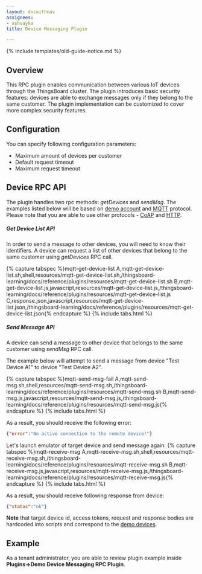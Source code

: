 ```yaml
---
layout: docwithnav
assignees:
- ashvayka
title: Device Messaging Plugin

---
```


{% include templates/old-guide-notice.md %}

## Overview

This RPC plugin enables communication between various IoT devices through the ThingsBoard cluster.
The plugin introduces basic security features: devices are able to exchange messages only if they belong to the same customer.
The plugin implementation can be customized to cover more complex security features. 

## Configuration

You can specify following configuration parameters:

 - Maximum amount of devices per customer
 - Default request timeout
 - Maximum request timeout 

## Device RPC API

The plugin handles two rpc methods: *getDevices* and *sendMsg*.
The examples listed below will be based on [demo account](/thingsboard-learning/docs/samples/demo-account/) and [MQTT](/thingsboard-learning/docs/reference/mqtt-api/#client-side-rpc) protocol. 
Please note that you are able to use other protocols - 
[CoAP](/thingsboard-learning/docs/reference/coap-api/#client-side-rpc) and [HTTP](/thingsboard-learning/docs/reference/http-api/#client-side-rpc).
 
##### Get Device List API

In order to send a message to other devices, you will need to know their identifiers.
A device can request a list of other devices that belong to the same customer using *getDevices* RPC call.

{% capture tabspec %}mqtt-get-device-list
A,mqtt-get-device-list.sh,shell,resources/mqtt-get-device-list.sh,/thingsboard-learning/docs/reference/plugins/resources/mqtt-get-device-list.sh
B,mqtt-get-device-list.js,javascript,resources/mqtt-get-device-list.js,/thingsboard-learning/docs/reference/plugins/resources/mqtt-get-device-list.js
C,response.json,javascript,resources/mqtt-get-device-list.json,/thingsboard-learning/docs/reference/plugins/resources/mqtt-get-device-list.json{% endcapture %}
{% include tabs.html %}

##### Send Message API

A device can send a message to other device that belongs to the same customer using *sendMsg* RPC call.

The example below will attempt to send a message from device "Test Device A1" to device "Test Device A2". 

{% capture tabspec %}mqtt-send-msg-fail
A,mqtt-send-msg.sh,shell,resources/mqtt-send-msg.sh,/thingsboard-learning/docs/reference/plugins/resources/mqtt-send-msg.sh
B,mqtt-send-msg.js,javascript,resources/mqtt-send-msg.js,/thingsboard-learning/docs/reference/plugins/resources/mqtt-send-msg.js{% endcapture %}
{% include tabs.html %}

As a result, you should receive the following error:

```json
{"error":"No active connection to the remote device!"}
```

Let's launch emulator of target device and send message again:
{% capture tabspec %}mqtt-receive-msg
A,mqtt-receive-msg.sh,shell,resources/mqtt-receive-msg.sh,/thingsboard-learning/docs/reference/plugins/resources/mqtt-receive-msg.sh
B,mqtt-receive-msg.js,javascript,resources/mqtt-receive-msg.js,/thingsboard-learning/docs/reference/plugins/resources/mqtt-receive-msg.js{% endcapture %}
{% include tabs.html %}

As a result, you should receive following response from device:

```json
{"status":"ok"}
```

**Note** that target device id, access tokens, request and response bodies are hardcoded into scripts and correspond to the [demo devices](/thingsboard-learning/docs/samples/demo-account/#tenant-devices).   

## Example

As a tenant administrator, you are able to review plugin example inside **Plugins->Demo Device Messaging RPC Plugin**.